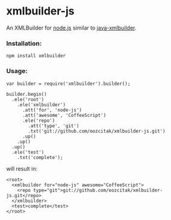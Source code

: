 # xmlbuilder-js

An XMLBuilder for [node.js](http://nodejs.org/) similar to [java-xmlbuilder](http://code.google.com/p/java-xmlbuilder/).

### Installation:

    npm install xmlbuilder

### Usage:

    var builder = require('xmlbuilder').builder();
    
    builder.begin()
      .ele('root')
        .ele('xmlbuilder')
          .att('for', 'node-js')
          .att('awesome', 'CoffeeScript')
          .ele('repo')
            .att('type', 'git')
            .txt('git://github.com/oozcitak/xmlbuilder-js.git') 
          .up()
        .up()
      .up()
      .ele('test')
        .txt('complete');

will result in:

    <root>
      <xmlbuilder for="node-js" awesome="CoffeeScript">
        <repo type="git">git://github.com/oozcitak/xmlbuilder-js.git</repo>
      </xmlbuilder>
      <test>complete</test>
    </root>
